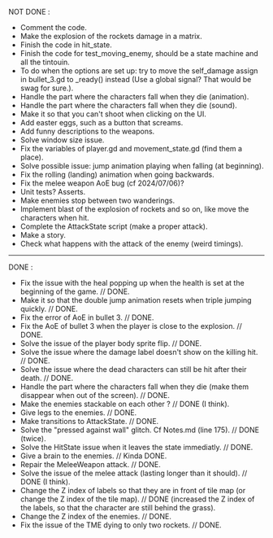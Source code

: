 NOT DONE :

- Comment the code.
- Make the explosion of the rockets damage in a matrix.
- Finish the code in hit_state.
- Finish the code for test_moving_enemy, should be a state machine and all the tintouin.
- To do when the options are set up: try to move the self_damage assign in bullet_3.gd to _ready() instead
	(Use a global signal? That would be swag for sure.).
- Handle the part where the characters fall when they die (animation).
- Handle the part where the characters fall when they die (sound).
- Make it so that you can't shoot when clicking on the UI.
- Add easter eggs, such as a button that screams.
- Add funny descriptions to the weapons.
- Solve window size issue.
- Fix the variables of player.gd and movement_state.gd (find them a place).
- Solve possible issue: jump animation playing when falling (at beginning).
- Fix the rolling (landing) animation when going backwards.
- Fix the melee weapon AoE bug (cf 2024/07/06)?
- Unit tests? Asserts.
- Make enemies stop between two wanderings.
- Implement blast of the explosion of rockets and so on, like move the characters when hit.
- Complete the AttackState script (make a proper attack).
- Make a story.
- Check what happens with the attack of the enemy (weird timings).

------------------------------------------------------------------------------------------------------
DONE :

- Fix the issue with the heal popping up when the health is set at the beginning of the game. // DONE.
- Make it so that the double jump animation resets when triple jumping quickly. // DONE.
- Fix the error of AoE in bullet 3. // DONE.
- Fix the AoE of bullet 3 when the player is close to the explosion. // DONE.
- Solve the issue of the player body sprite flip. // DONE.
- Solve the issue where the damage label doesn't show on the killing hit. // DONE.
- Solve the issue where the dead characters can still be hit after their death. // DONE.
- Handle the part where the characters fall when they die (make them disappear when out of the screen). // DONE.
- Make the enemies stackable on each other ? // DONE (I think).
- Give legs to the enemies. // DONE.
- Make transitions to AttackState. // DONE.
- Solve the "pressed against wall" glitch. Cf Notes.md (line 175). // DONE (twice).
- Solve the HitState issue when it leaves the state immediatly. // DONE.
- Give a brain to the enemies. // Kinda DONE.
- Repair the MeleeWeapon attack. // DONE.
- Solve the issue of the melee attack (lasting longer than it should). // DONE (I think).
- Change the Z index of labels so that they are in front of tile map (or change the Z index of the tile map). // DONE
	(increased the Z index of the labels, so that the character are still behind the grass).
- Change the Z index of the enemies. // DONE.
- Fix the issue of the TME dying to only two rockets. // DONE.
